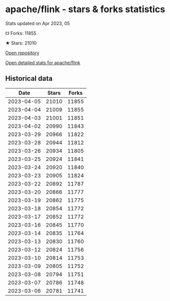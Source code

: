 # apache/flink - stars & forks statistics

Stats updated on Apr 2023, 05

☋ Forks: 11855

★ Stars: 21010

[Open repository](https://github.com/apache/flink)

[Open detailed stats for apache/flink](https://reviewgithub.com/rep/apache/flink)

## Historical data
| Date | Stars | Forks |
|------|-------|-------|
| 2023-04-05 | 21010 | 11855 | 
| 2023-04-04 | 21009 | 11855 | 
| 2023-04-03 | 21001 | 11851 | 
| 2023-04-02 | 20990 | 11843 | 
| 2023-03-29 | 20966 | 11822 | 
| 2023-03-28 | 20944 | 11812 | 
| 2023-03-26 | 20934 | 11805 | 
| 2023-03-25 | 20924 | 11841 | 
| 2023-03-24 | 20920 | 11840 | 
| 2023-03-23 | 20905 | 11824 | 
| 2023-03-22 | 20892 | 11787 | 
| 2023-03-20 | 20866 | 11777 | 
| 2023-03-19 | 20862 | 11775 | 
| 2023-03-18 | 20854 | 11772 | 
| 2023-03-17 | 20852 | 11772 | 
| 2023-03-16 | 20845 | 11770 | 
| 2023-03-14 | 20835 | 11764 | 
| 2023-03-13 | 20830 | 11760 | 
| 2023-03-12 | 20824 | 11756 | 
| 2023-03-10 | 20814 | 11753 | 
| 2023-03-09 | 20805 | 11752 | 
| 2023-03-08 | 20794 | 11751 | 
| 2023-03-07 | 20786 | 11748 | 
| 2023-03-06 | 20781 | 11741 | 

